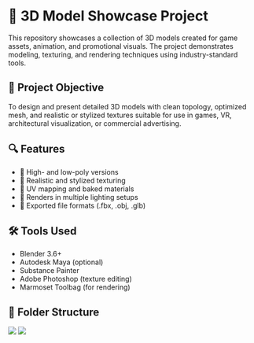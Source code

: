 # 🧊 3D Model Showcase Project

This repository showcases a collection of 3D models created for game assets, animation, and promotional visuals. The project demonstrates modeling, texturing, and rendering techniques using industry-standard tools.

## 🎯 Project Objective

To design and present detailed 3D models with clean topology, optimized mesh, and realistic or stylized textures suitable for use in games, VR, architectural visualization, or commercial advertising.

## 🔍 Features

- 🔹 High- and low-poly versions
- 🔹 Realistic and stylized texturing
- 🔹 UV mapping and baked materials
- 🔹 Renders in multiple lighting setups
- 🔹 Exported file formats (.fbx, .obj, .glb)

## 🛠️ Tools Used

- Blender 3.6+
- Autodesk Maya (optional)
- Substance Painter
- Adobe Photoshop (texture editing)
- Marmoset Toolbag (for rendering)

## 📁 Folder Structure

![](Alatmusiktradisional.jpg)
![](canneyFInal.jpg)
